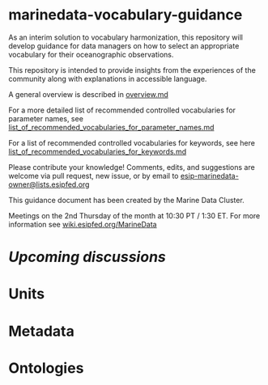 # marinedata-vocabulary-guidance
As an interim solution to vocabulary harmonization, this repository will develop guidance for data managers on how to select an appropriate vocabulary for their oceanographic observations.

This repository is intended to provide insights from the experiences of the community along with explanations in accessible language. 

A general overview is described in [overview.md](overview.md)

For a more detailed list of recommended controlled vocabularies for parameter names, see [list_of_recommended_vocabularies_for_parameter_names.md](list_of_recommended_vocabularies_for_parameter_names.md)

For a list of recommended controlled vocabularies for keywords, see here [list_of_recommended_vocabularies_for_keywords.md](list_of_recommended_vocabularies_for_keywords.md)

Please contribute your knowledge! Comments, edits, and suggestions are welcome via pull request, new issue, or by email to esip-marinedata-owner@lists.esipfed.org

This guidance document has been created by the Marine Data Cluster.

Meetings on the 2nd Thursday of the month at 10:30 PT / 1:30 ET. For more information see [wiki.esipfed.org/MarineData](https://wiki.esipfed.org/MarineData)





***Upcoming discussions***
==========================

Units
=====

Metadata
========

Ontologies
==========
